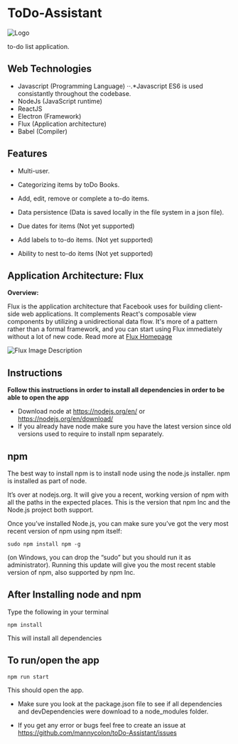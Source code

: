# ToDo-Assistant
![Logo](https://github.com/mannycolon/toDo-Assistant/blob/master/app/img/logo.png "ToDo-Assistant")

to-do list application.

Web Technologies
---
* Javascript (Programming Language)
⋅⋅.*Javascript ES6 is used consistantly throughout the codebase.   
* NodeJs (JavaScript runtime)
* ReactJS
* Electron (Framework)
* Flux (Application architecture)
* Babel (Compiler)

Features
---
- Multi-user.

- Categorizing items by toDo Books.
- Add, edit, remove or complete a to-do items.

- Data persistence (Data is saved locally in the file system in a json file).

- Due dates for items (Not yet supported)

- Add labels to to-do items. (Not yet supported)

- Ability to nest to-do items (Not yet supported)


Application Architecture: Flux
---
**Overview:**

Flux is the application architecture that Facebook uses for building client-side web applications. It complements React's composable view components by utilizing a unidirectional data flow. It's more of a pattern rather than a formal framework, and you can start using Flux immediately without a lot of new code. Read more at [Flux Homepage](https://facebook.github.io/flux/ "Flux Homepage")

![Flux Image Description](https://github.com/mannycolon/toDo-Assistant/blob/master/app/img/flux-simple-diagram-explained.png "Flux architecture")


Instructions
---
**Follow this instructions in order to install all dependencies in order
to be able to open the app**

- Download node at https://nodejs.org/en/ or https://nodejs.org/en/download/
- If you already have node make sure you have the latest version since old versions used to require to install npm separately.

npm
---

The best way to install npm is to install node using the node.js installer. npm is installed as part of node.

It’s over at nodejs.org. It will give you a recent, working version of npm with all the paths in the expected places. This is the version that npm Inc and the Node.js project both support.

Once you’ve installed Node.js, you can make sure you’ve got the very most recent version of npm using npm itself:

```
sudo npm install npm -g
```
(on Windows, you can drop the “sudo” but you should run it as administrator). Running this update will give you the most recent stable version of npm, also supported by npm Inc.


**After Installing node and npm**
---
Type the following in your terminal

```
npm install 
```
This will install all dependencies

**To run/open the app**
---
```
npm run start
```
This should open the app.

- Make sure you look at the package.json file to see if all dependencies and devDependencies were download to a node_modules folder.

- If you get any error or bugs feel free to create an issue at https://github.com/mannycolon/toDo-Assistant/issues
